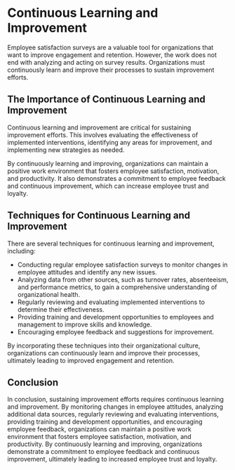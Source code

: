# Continuous Learning and Improvement

Employee satisfaction surveys are a valuable tool for organizations that want to improve engagement and retention. However, the work does not end with analyzing and acting on survey results. Organizations must continuously learn and improve their processes to sustain improvement efforts.

The Importance of Continuous Learning and Improvement
-----------------------------------------------------

Continuous learning and improvement are critical for sustaining improvement efforts. This involves evaluating the effectiveness of implemented interventions, identifying any areas for improvement, and implementing new strategies as needed.

By continuously learning and improving, organizations can maintain a positive work environment that fosters employee satisfaction, motivation, and productivity. It also demonstrates a commitment to employee feedback and continuous improvement, which can increase employee trust and loyalty.

Techniques for Continuous Learning and Improvement
--------------------------------------------------

There are several techniques for continuous learning and improvement, including:

* Conducting regular employee satisfaction surveys to monitor changes in employee attitudes and identify any new issues.
* Analyzing data from other sources, such as turnover rates, absenteeism, and performance metrics, to gain a comprehensive understanding of organizational health.
* Regularly reviewing and evaluating implemented interventions to determine their effectiveness.
* Providing training and development opportunities to employees and management to improve skills and knowledge.
* Encouraging employee feedback and suggestions for improvement.

By incorporating these techniques into their organizational culture, organizations can continuously learn and improve their processes, ultimately leading to improved engagement and retention.

Conclusion
----------

In conclusion, sustaining improvement efforts requires continuous learning and improvement. By monitoring changes in employee attitudes, analyzing additional data sources, regularly reviewing and evaluating interventions, providing training and development opportunities, and encouraging employee feedback, organizations can maintain a positive work environment that fosters employee satisfaction, motivation, and productivity. By continuously learning and improving, organizations demonstrate a commitment to employee feedback and continuous improvement, ultimately leading to increased employee trust and loyalty.


